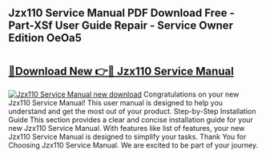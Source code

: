 ## Jzx110 Service Manual PDF Download Free - Part-XSf User Guide Repair - Service Owner Edition OeOa5

# <h2><a href="http://bc56042.oget.top/?id=Jzx110+Service+Manual">🔗Download New 👉🔴 Jzx110 Service Manual</a></h2>

[![Jzx110 Service Manual new download](https://i.imgur.com/5g1atiW.png)](http://bc56042.oget.top/?id=Jzx110+Service+Manual)
Congratulations on your new Jzx110 Service Manual! This user manual is designed to help you understand and get the most out of your product. Step-by-Step Installation Guide This section provides a clear and concise installation guide for your new Jzx110 Service Manual. With features like list of features, your new Jzx110 Service Manual is designed to simplify your tasks. Thank You for Choosing Jzx110 Service Manual. We are excited to be part of your journey.
